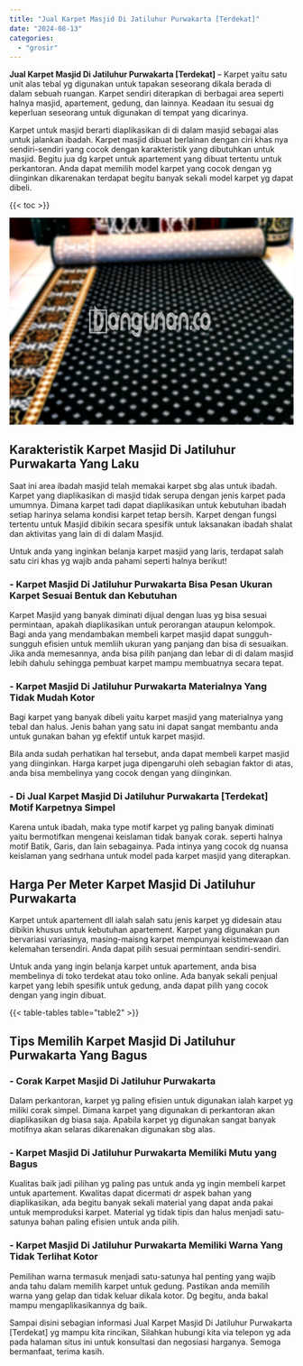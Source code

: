 ```yaml
---
title: "Jual Karpet Masjid Di Jatiluhur Purwakarta [Terdekat]"
date: "2024-08-13"
categories: 
  - "grosir"
---
```


**Jual Karpet Masjid Di Jatiluhur Purwakarta \[Terdekat\]** – Karpet yaitu satu unit alas tebal yg digunakan untuk tapakan seseorang dikala berada di dalam sebuah ruangan. Karpet sendiri diterapkan di berbagai area seperti halnya masjid, apartement, gedung, dan lainnya. Keadaan itu sesuai dg keperluan seseorang untuk digunakan di tempat yang dicarinya.

Karpet untuk masjid berarti diaplikasikan di di dalam masjid sebagai alas untuk jalankan ibadah. Karpet masjid dibuat berlainan dengan ciri khas nya sendiri-sendiri yang cocok dengan karakteristik yang dibutuhkan untuk masjid. Begitu jua dg karpet untuk apartement yang dibuat tertentu untuk perkantoran. Anda dapat memilih model karpet yang cocok dengan yg diinginkan dikarenakan terdapat begitu banyak sekali model karpet yg dapat dibeli.

{{< toc >}}

![Jual Karpet Masjid Di Jatiluhur Purwakarta [Terdekat]](/images/grosir-karpet-murah-47.png)

## Karakteristik Karpet Masjid Di Jatiluhur Purwakarta Yang Laku

Saat ini area ibadah masjid telah memakai karpet sbg alas untuk ibadah. Karpet yang diaplikasikan di masjid tidak serupa dengan jenis karpet pada umumnya. Dimana karpet tadi dapat diaplikasikan untuk kebutuhan ibadah setiap harinya selama kondisi karpet tetap bersih. Karpet dengan fungsi tertentu untuk Masjid dibikin secara spesifik untuk laksanakan ibadah shalat dan aktivitas yang lain di di dalam Masjid.

Untuk anda yang inginkan belanja karpet masjid yang laris, terdapat salah satu ciri khas yg wajib anda pahami seperti halnya berikut!

### \- Karpet Masjid Di Jatiluhur Purwakarta Bisa Pesan Ukuran Karpet Sesuai Bentuk dan Kebutuhan

Karpet Masjid yang banyak diminati dijual dengan luas yg bisa sesuai permintaan, apakah diaplikasikan untuk perorangan ataupun kelompok. Bagi anda yang mendambakan membeli karpet masjid dapat sungguh-sungguh efisien untuk memliih ukuran yang panjang dan bisa di sesuaikan. Jika anda memesannya, anda bisa pilih panjang dan lebar di di dalam masjid lebih dahulu sehingga pembuat karpet mampu membuatnya secara tepat.

### \- Karpet Masjid Di Jatiluhur Purwakarta Materialnya Yang Tidak Mudah Kotor

Bagi karpet yang banyak dibeli yaitu karpet masjid yang materialnya yang tebal dan halus. Jenis bahan yang satu ini dapat sangat membantu anda untuk gunakan bahan yg efektif untuk karpet masjid.

Bila anda sudah perhatikan hal tersebut, anda dapat membeli karpet masjid yang diinginkan. Harga karpet juga dipengaruhi oleh sebagian faktor di atas, anda bisa membelinya yang cocok dengan yang diinginkan.

### \- Di Jual Karpet Masjid Di Jatiluhur Purwakarta \[Terdekat\] Motif Karpetnya Simpel

Karena untuk ibadah, maka type motif karpet yg paling banyak diminati yaitu bermotifkan mengenai keislaman tidak banyak corak. seperti halnya motif Batik, Garis, dan lain sebagainya. Pada intinya yang cocok dg nuansa keislaman yang sedrhana untuk model pada karpet masjid yang diterapkan.

## Harga Per Meter Karpet Masjid Di Jatiluhur Purwakarta

Karpet untuk apartement dll ialah salah satu jenis karpet yg didesain atau dibikin khusus untuk kebutuhan apartement. Karpet yang digunakan pun bervariasi variasinya, masing-maisng karpet mempunyai keistimewaan dan kelemahan tersendiri. Anda dapat pilih sesuai permintaan sendiri-sendiri.

Untuk anda yang ingin belanja karpet untuk apartement, anda bisa membelinya di toko terdekat atau toko online. Ada banyak sekali penjual karpet yang lebih spesifik untuk gedung, anda dapat pilih yang cocok dengan yang ingin dibuat.

{{< table-tables table="table2" >}}

## Tips Memilih Karpet Masjid Di Jatiluhur Purwakarta Yang Bagus

### \- Corak Karpet Masjid Di Jatiluhur Purwakarta

Dalam perkantoran, karpet yg paling efisien untuk digunakan ialah karpet yg miliki corak simpel. Dimana karpet yang digunakan di perkantoran akan diaplikasikan dg biasa saja. Apabila karpet yg digunakan sangat banyak motifnya akan selaras dikarenakan digunakan sbg alas.

### \- Karpet Masjid Di Jatiluhur Purwakarta Memiliki Mutu yang Bagus

Kualitas baik jadi pilihan yg paling pas untuk anda yg ingin membeli karpet untuk apartement. Kwalitas dapat dicermati dr aspek bahan yang diaplikasikan, ada begitu banyak sekali material yang dapat anda pakai untuk memproduksi karpet. Material yg tidak tipis dan halus menjadi satu-satunya bahan paling efisien untuk anda pilih.

### \- Karpet Masjid Di Jatiluhur Purwakarta Memiliki Warna Yang Tidak Terlihat Kotor

Pemilihan warna termasuk menjadi satu-satunya hal penting yang wajib anda tahu dalam memilih karpet untuk gedung. Pastikan anda memilih warna yang gelap dan tidak keluar dikala kotor. Dg begitu, anda bakal mampu mengaplikasikannya dg baik.

Sampai disini sebagian informasi Jual Karpet Masjid Di Jatiluhur Purwakarta \[Terdekat\] yg mampu kita rincikan, Silahkan hubungi kita via telepon yg ada pada halaman situs ini untuk konsultasi dan negosiasi harganya. Semoga bermanfaat, terima kasih.
